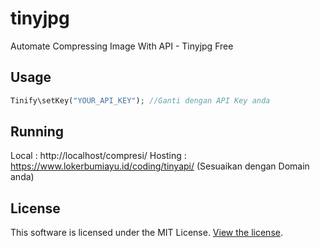 # tinyjpg
Automate Compressing Image With API - Tinyjpg Free
## Usage

```php
Tinify\setKey("YOUR_API_KEY"); //Ganti dengan API Key anda
```
## Running
Local : http://localhost/compresi/
Hosting : https://www.lokerbumiayu.id/coding/tinyapi/ (Sesuaikan dengan Domain anda)

## License

This software is licensed under the MIT License. [View the license](LICENSE).


